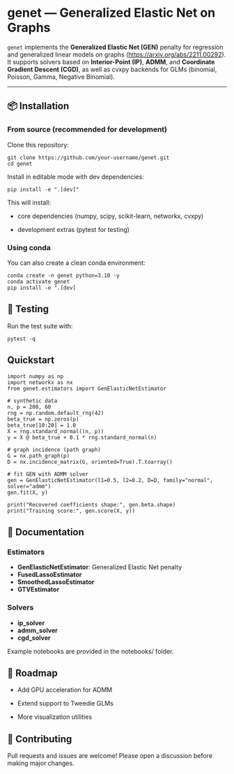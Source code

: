 # genet — Generalized Elastic Net on Graphs

`genet` implements the **Generalized Elastic Net (GEN)** penalty for regression and generalized linear models on graphs (https://arxiv.org/abs/2211.00292).  
It supports solvers based on **Interior-Point (IP)**, **ADMM**, and **Coordinate Gradient Descent (CGD)**, as well as cvxpy backends for GLMs (binomial, Poisson, Gamma, Negative Binomial).

---

## 📦 Installation

### From source (recommended for development)

Clone this repository:

```
git clone https://github.com/your-username/genet.git
cd genet
```


Install in editable mode with dev dependencies:
```
pip install -e ".[dev]"
```

This will install:

- core dependencies (numpy, scipy, scikit-learn, networkx, cvxpy)

- development extras (pytest for testing)

### Using conda

You can also create a clean conda environment:
```
conda create -n genet python=3.10 -y
conda activate genet
pip install -e ".[dev]
```


## 🧪 Testing
Run the test suite with:


```
pytest -q
```


## Quickstart

```
import numpy as np
import networkx as nx
from genet.estimators import GenElasticNetEstimator

# synthetic data
n, p = 200, 60
rng = np.random.default_rng(42)
beta_true = np.zeros(p)
beta_true[10:20] = 1.0
X = rng.standard_normal((n, p))
y = X @ beta_true + 0.1 * rng.standard_normal(n)

# graph incidence (path graph)
G = nx.path_graph(p)
D = nx.incidence_matrix(G, oriented=True).T.toarray()

# fit GEN with ADMM solver
gen = GenElasticNetEstimator(l1=0.5, l2=0.2, D=D, family="normal", solver="admm")
gen.fit(X, y)

print("Recovered coefficients shape:", gen.beta.shape)
print("Training score:", gen.score(X, y))
```


## 📖 Documentation

### Estimators
- **GenElasticNetEstimator**: Generalized Elastic Net penalty
- **FusedLassoEstimator**
- **SmoothedLassoEstimator**
- **GTVEstimator**

### Solvers
- **ip_solver**
- **admm_solver**
- **cgd_solver**


Example notebooks are provided in the notebooks/ folder.


## 📌 Roadmap

- Add GPU acceleration for ADMM

- Extend support to Tweedie GLMs

- More visualization utilities

## 🤝 Contributing

Pull requests and issues are welcome! Please open a discussion before making major changes.
